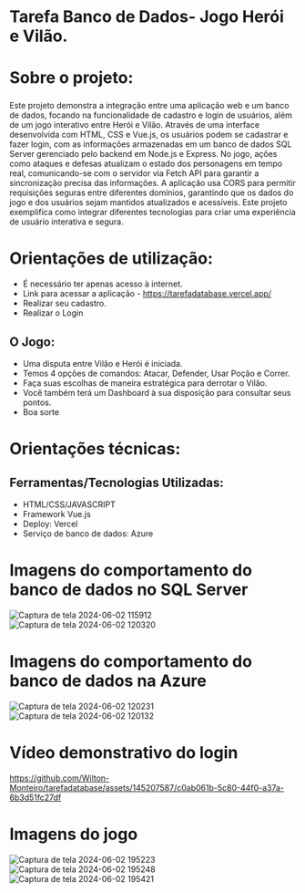 # Tarefa Banco de Dados- Jogo Herói e Vilão.

# Sobre o projeto:
### 
Este projeto demonstra a integração entre uma aplicação web e um banco de dados, focando na funcionalidade de cadastro e login de usuários, além de um jogo interativo entre Herói e Vilão. Através de uma interface desenvolvida com HTML, CSS e Vue.js, os usuários podem se cadastrar e fazer login, com as informações armazenadas em um banco de dados SQL Server gerenciado pelo backend em Node.js e Express. No jogo, ações como ataques e defesas atualizam o estado dos personagens em tempo real, comunicando-se com o servidor via Fetch API para garantir a sincronização precisa das informações. A aplicação usa CORS para permitir requisições seguras entre diferentes domínios, garantindo que os dados do jogo e dos usuários sejam mantidos atualizados e acessíveis. Este projeto exemplifica como integrar diferentes tecnologias para criar uma experiência de usuário interativa e segura.







# Orientações de utilização:

- É necessário ter apenas acesso à internet.
- Link para acessar a aplicação - https://tarefadatabase.vercel.app/
- Realizar seu cadastro.
- Realizar o Login
## O Jogo:
- Uma disputa entre Vilão e Herói é iniciada.
- Temos 4 opções de comandos: Atacar, Defender, Usar Poção e Correr.
- Faça suas escolhas de maneira estratégica para derrotar o Vilão.
- Você também terá um Dashboard à sua disposição para consultar seus pontos.
- Boa sorte

# Orientações técnicas:

## Ferramentas/Tecnologias Utilizadas:

- HTML/CSS/JAVASCRIPT
- Framework Vue.js
- Deploy: Vercel
- Serviço de banco de dados: Azure



###

# Imagens do comportamento do banco de dados no SQL Server

![Captura de tela 2024-06-02 115912](https://github.com/Wilton-Monteiro/tarefadatabase/assets/145207587/320a8dd7-6d19-4b8e-8ab8-e7332272938b)
![Captura de tela 2024-06-02 120320](https://github.com/Wilton-Monteiro/tarefadatabase/assets/145207587/8bb0b205-a576-4624-8f01-83b8c4fc3101)

# Imagens do comportamento do banco de dados na Azure
![Captura de tela 2024-06-02 120231](https://github.com/Wilton-Monteiro/tarefadatabase/assets/145207587/055e20e4-96b4-4baf-af77-a1c76bef5cc0)
![Captura de tela 2024-06-02 120132](https://github.com/Wilton-Monteiro/tarefadatabase/assets/145207587/41d9df27-c0ea-4f53-91e2-4c9bbde3350e)


# Vídeo demonstrativo do login

https://github.com/Wilton-Monteiro/tarefadatabase/assets/145207587/c0ab061b-5c80-44f0-a37a-6b3d51fc27df

# Imagens do jogo

![Captura de tela 2024-06-02 195223](https://github.com/Wilton-Monteiro/tarefadatabase/assets/145207587/96726711-aeac-4003-ad11-15833edeb14b)
![Captura de tela 2024-06-02 195248](https://github.com/Wilton-Monteiro/tarefadatabase/assets/145207587/2f4fb346-3468-4a29-83de-285826a44c8e)
![Captura de tela 2024-06-02 195421](https://github.com/Wilton-Monteiro/tarefadatabase/assets/145207587/8ccf3cb5-9a6a-4b63-8b70-35b4b0551fe3)





